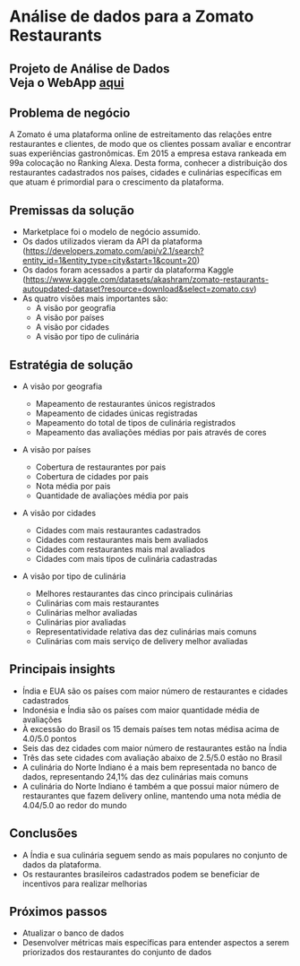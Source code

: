# Análise de dados para a Zomato Restaurants
Projeto de Análise de Dados
<br>
Veja o WebApp [aqui](https://zomatorestaurants-erykson.streamlit.app/)
---
## **Problema de negócio**
A Zomato é uma plataforma online de estreitamento das relações entre restaurantes e clientes, de modo que os clientes possam avaliar e encontrar suas experiências gastronômicas. Em 2015 a empresa estava rankeada em 99a colocação no Ranking Alexa.
Desta forma, conhecer a distribuição dos restaurantes cadastrados nos países, cidades e culinárias específicas em que atuam é primordial para o crescimento da plataforma.

## **Premissas da solução**
- Marketplace foi o modelo de negócio assumido.
- Os dados utilizados vieram da API da plataforma (https://developers.zomato.com/api/v2.1/search?entity_id=1&entity_type=city&start=1&count=20)
- Os dados foram acessados a partir da plataforma Kaggle (https://www.kaggle.com/datasets/akashram/zomato-restaurants-autoupdated-dataset?resource=download&select=zomato.csv)
- As quatro visões mais importantes são:
  - A visão por geografia
  - A visão por países
  - A visão por cidades
  - A visão por tipo de culinária

## **Estratégia de solução**
- A visão por geografia
  - Mapeamento de restaurantes únicos registrados
  - Mapeamento de cidades únicas registradas
  - Mapeamento do total de tipos de culinária registrados
  - Mapeamento das avaliações médias por pais através de cores
    
- A visão por países
  - Cobertura de restaurantes por pais
  - Cobertura de cidades por pais
  - Nota média por pais
  - Quantidade de avaliaçòes média por pais
  
- A visão por cidades
  - Cidades com mais restaurantes cadastrados
  - Cidades com restaurantes mais bem avaliados
  - Cidades com restaurantes mais mal avaliados
  - Cidades com mais tipos de culinária cadastradas
  
- A visão por tipo de culinária
  - Melhores restaurantes das cinco principais culinárias
  - Culinárias com mais restaurantes
  - Culinárias melhor avaliadas
  - Culinárias pior avaliadas
  - Representatividade relativa das dez culinárias mais comuns
  - Culinárias com mais serviço de delivery melhor avaliadas

## **Principais insights**
- Índia e EUA são os países com maior número de restaurantes e cidades cadastrados
- Indonésia e Índia são os países com maior quantidade média de avaliações
- À excessão do Brasil os 15 demais países tem notas médisa acima de 4.0/5.0 pontos
- Seis das dez cidades com maior número de restaurantes estão na Índia
- Três das sete cidades com avaliação abaixo de 2.5/5.0 estão no Brasil
- A culinária do Norte Indiano é a mais bem representada no banco de dados, representando 24,1% das dez culinárias mais comuns
- A culinária do Norte Indiano é também a que possui maior número de restaurantes que fazem delivery online, mantendo uma nota média de 4.04/5.0 ao redor do mundo

## **Conclusões**
- A Índia e sua culinária seguem sendo as mais populares no conjunto de dados da plataforma.
- Os restaurantes brasileiros cadastrados podem se beneficiar de incentivos para realizar melhorias

## **Próximos passos**
- Atualizar o banco de dados
- Desenvolver métricas mais específicas para entender aspectos a serem priorizados dos restaurantes do conjunto de dados
